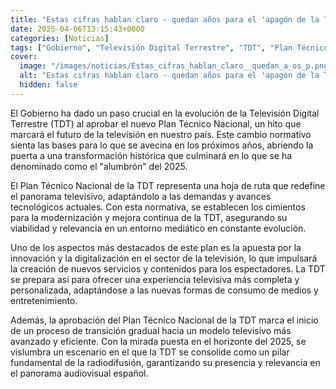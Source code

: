 ```yaml
---
title: "Estas cifras hablan claro - quedan años para el 'apagón de la TDT'. Lo que viviremos en 2025 será un histórico 'alumbrón”"
date: 2025-04-06T13:15:43+0000
categories: [Noticias]
tags: ["Gobierno", "Televisión Digital Terrestre", "TDT", "Plan Técnico Nacional", "innovación", "digitalización", "contenido", "servicios", "espectadores", "experiencia televisiva", "consumo de medios", "entretenimiento", "transición gradual", "radiodifusión", "panorama audiovisual."]
cover:
  image: "/images/noticias/Estas_cifras_hablan_claro__quedan_a_os_p.png"
  alt: "Estas cifras hablan claro - quedan años para el 'apagón de la TDT'. Lo que viviremos en 2025 será un histórico 'alumbrón”"
  hidden: false
---
```


El Gobierno ha dado un paso crucial en la evolución de la Televisión Digital Terrestre (TDT) al aprobar el nuevo Plan Técnico Nacional, un hito que marcará el futuro de la televisión en nuestro país. Este cambio normativo sienta las bases para lo que se avecina en los próximos años, abriendo la puerta a una transformación histórica que culminará en lo que se ha denominado como el "alumbrón" del 2025.

El Plan Técnico Nacional de la TDT representa una hoja de ruta que redefine el panorama televisivo, adaptándolo a las demandas y avances tecnológicos actuales. Con esta normativa, se establecen los cimientos para la modernización y mejora continua de la TDT, asegurando su viabilidad y relevancia en un entorno mediático en constante evolución.

Uno de los aspectos más destacados de este plan es la apuesta por la innovación y la digitalización en el sector de la televisión, lo que impulsará la creación de nuevos servicios y contenidos para los espectadores. La TDT se prepara así para ofrecer una experiencia televisiva más completa y personalizada, adaptándose a las nuevas formas de consumo de medios y entretenimiento.

Además, la aprobación del Plan Técnico Nacional de la TDT marca el inicio de un proceso de transición gradual hacia un modelo televisivo más avanzado y eficiente. Con la mirada puesta en el horizonte del 2025, se vislumbra un escenario en el que la TDT se consolide como un pilar fundamental de la radiodifusión, garantizando su presencia y relevancia en el panorama audiovisual español.
